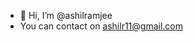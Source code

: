 - 👋 Hi, I’m @ashilramjee
- You can contact on ashilr11@gmail.com

<!---
ashilramjee/ashilramjee is a ✨ special ✨ repository because its `README.md` (this file) appears on your GitHub profile.
You can click the Preview link to take a look at your changes.
--->
